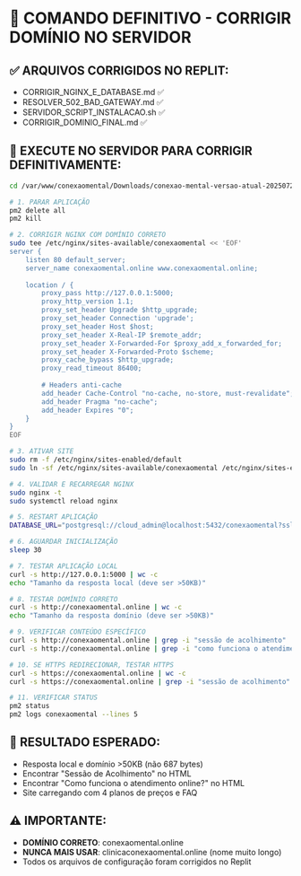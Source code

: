 # 🎯 COMANDO DEFINITIVO - CORRIGIR DOMÍNIO NO SERVIDOR

## ✅ ARQUIVOS CORRIGIDOS NO REPLIT:
- CORRIGIR_NGINX_E_DATABASE.md ✅
- RESOLVER_502_BAD_GATEWAY.md ✅ 
- SERVIDOR_SCRIPT_INSTALACAO.sh ✅
- CORRIGIR_DOMINIO_FINAL.md ✅

## 🚀 EXECUTE NO SERVIDOR PARA CORRIGIR DEFINITIVAMENTE:

```bash
cd /var/www/conexaomental/Downloads/conexao-mental-versao-atual-20250729

# 1. PARAR APLICAÇÃO
pm2 delete all
pm2 kill

# 2. CORRIGIR NGINX COM DOMÍNIO CORRETO
sudo tee /etc/nginx/sites-available/conexaomental << 'EOF'
server {
    listen 80 default_server;
    server_name conexaomental.online www.conexaomental.online;
    
    location / {
        proxy_pass http://127.0.0.1:5000;
        proxy_http_version 1.1;
        proxy_set_header Upgrade $http_upgrade;
        proxy_set_header Connection 'upgrade';
        proxy_set_header Host $host;
        proxy_set_header X-Real-IP $remote_addr;
        proxy_set_header X-Forwarded-For $proxy_add_x_forwarded_for;
        proxy_set_header X-Forwarded-Proto $scheme;
        proxy_cache_bypass $http_upgrade;
        proxy_read_timeout 86400;
        
        # Headers anti-cache
        add_header Cache-Control "no-cache, no-store, must-revalidate";
        add_header Pragma "no-cache";
        add_header Expires "0";
    }
}
EOF

# 3. ATIVAR SITE
sudo rm -f /etc/nginx/sites-enabled/default
sudo ln -sf /etc/nginx/sites-available/conexaomental /etc/nginx/sites-enabled/

# 4. VALIDAR E RECARREGAR NGINX
sudo nginx -t
sudo systemctl reload nginx

# 5. RESTART APLICAÇÃO
DATABASE_URL="postgresql://cloud_admin@localhost:5432/conexaomental?sslmode=disable" NODE_ENV=production pm2 start npm --name "conexaomental" -- start

# 6. AGUARDAR INICIALIZAÇÃO
sleep 30

# 7. TESTAR APLICAÇÃO LOCAL
curl -s http://127.0.0.1:5000 | wc -c
echo "Tamanho da resposta local (deve ser >50KB)"

# 8. TESTAR DOMÍNIO CORRETO
curl -s http://conexaomental.online | wc -c
echo "Tamanho da resposta domínio (deve ser >50KB)"

# 9. VERIFICAR CONTEÚDO ESPECÍFICO
curl -s http://conexaomental.online | grep -i "sessão de acolhimento"
curl -s http://conexaomental.online | grep -i "como funciona o atendimento"

# 10. SE HTTPS REDIRECIONAR, TESTAR HTTPS
curl -s https://conexaomental.online | wc -c
curl -s https://conexaomental.online | grep -i "sessão de acolhimento"

# 11. VERIFICAR STATUS
pm2 status
pm2 logs conexaomental --lines 5
```

## 🎯 RESULTADO ESPERADO:
- Resposta local e domínio >50KB (não 687 bytes)
- Encontrar "Sessão de Acolhimento" no HTML
- Encontrar "Como funciona o atendimento online?" no HTML
- Site carregando com 4 planos de preços e FAQ

## ⚠️ IMPORTANTE:
- **DOMÍNIO CORRETO**: conexaomental.online
- **NUNCA MAIS USAR**: clinicaconexaomental.online (nome muito longo)
- Todos os arquivos de configuração foram corrigidos no Replit